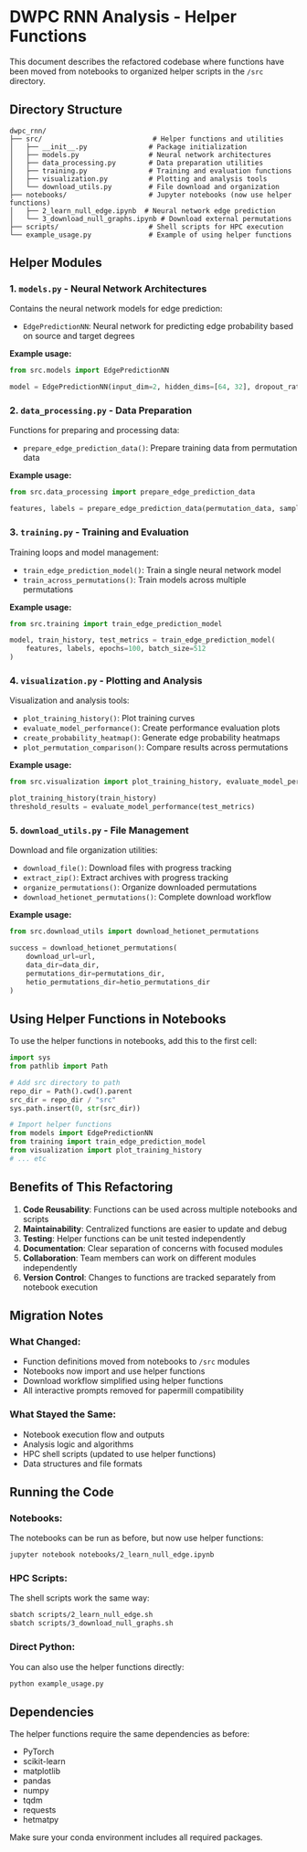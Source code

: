 # DWPC RNN Analysis - Helper Functions

This document describes the refactored codebase where functions have been moved from notebooks to organized helper scripts in the `/src` directory.

## Directory Structure

```
dwpc_rnn/
├── src/                           # Helper functions and utilities
│   ├── __init__.py               # Package initialization
│   ├── models.py                 # Neural network architectures
│   ├── data_processing.py        # Data preparation utilities
│   ├── training.py               # Training and evaluation functions
│   ├── visualization.py          # Plotting and analysis tools
│   └── download_utils.py         # File download and organization
├── notebooks/                    # Jupyter notebooks (now use helper functions)
│   ├── 2_learn_null_edge.ipynb  # Neural network edge prediction
│   └── 3_download_null_graphs.ipynb # Download external permutations
├── scripts/                      # Shell scripts for HPC execution
└── example_usage.py              # Example of using helper functions
```

## Helper Modules

### 1. `models.py` - Neural Network Architectures

Contains the neural network models for edge prediction:

- `EdgePredictionNN`: Neural network for predicting edge probability based on source and target degrees

**Example usage:**
```python
from src.models import EdgePredictionNN

model = EdgePredictionNN(input_dim=2, hidden_dims=[64, 32], dropout_rate=0.2)
```

### 2. `data_processing.py` - Data Preparation

Functions for preparing and processing data:

- `prepare_edge_prediction_data()`: Prepare training data from permutation data

**Example usage:**
```python
from src.data_processing import prepare_edge_prediction_data

features, labels = prepare_edge_prediction_data(permutation_data, sample_negative_ratio=1.0)
```

### 3. `training.py` - Training and Evaluation

Training loops and model management:

- `train_edge_prediction_model()`: Train a single neural network model
- `train_across_permutations()`: Train models across multiple permutations

**Example usage:**
```python
from src.training import train_edge_prediction_model

model, train_history, test_metrics = train_edge_prediction_model(
    features, labels, epochs=100, batch_size=512
)
```

### 4. `visualization.py` - Plotting and Analysis

Visualization and analysis tools:

- `plot_training_history()`: Plot training curves
- `evaluate_model_performance()`: Create performance evaluation plots
- `create_probability_heatmap()`: Generate edge probability heatmaps
- `plot_permutation_comparison()`: Compare results across permutations

**Example usage:**
```python
from src.visualization import plot_training_history, evaluate_model_performance

plot_training_history(train_history)
threshold_results = evaluate_model_performance(test_metrics)
```

### 5. `download_utils.py` - File Management

Download and file organization utilities:

- `download_file()`: Download files with progress tracking
- `extract_zip()`: Extract archives with progress tracking
- `organize_permutations()`: Organize downloaded permutations
- `download_hetionet_permutations()`: Complete download workflow

**Example usage:**
```python
from src.download_utils import download_hetionet_permutations

success = download_hetionet_permutations(
    download_url=url,
    data_dir=data_dir,
    permutations_dir=permutations_dir,
    hetio_permutations_dir=hetio_permutations_dir
)
```

## Using Helper Functions in Notebooks

To use the helper functions in notebooks, add this to the first cell:

```python
import sys
from pathlib import Path

# Add src directory to path
repo_dir = Path().cwd().parent
src_dir = repo_dir / "src"
sys.path.insert(0, str(src_dir))

# Import helper functions
from models import EdgePredictionNN
from training import train_edge_prediction_model
from visualization import plot_training_history
# ... etc
```

## Benefits of This Refactoring

1. **Code Reusability**: Functions can be used across multiple notebooks and scripts
2. **Maintainability**: Centralized functions are easier to update and debug
3. **Testing**: Helper functions can be unit tested independently
4. **Documentation**: Clear separation of concerns with focused modules
5. **Collaboration**: Team members can work on different modules independently
6. **Version Control**: Changes to functions are tracked separately from notebook execution

## Migration Notes

### What Changed:
- Function definitions moved from notebooks to `/src` modules
- Notebooks now import and use helper functions
- Download workflow simplified using helper functions
- All interactive prompts removed for papermill compatibility

### What Stayed the Same:
- Notebook execution flow and outputs
- Analysis logic and algorithms
- HPC shell scripts (updated to use helper functions)
- Data structures and file formats

## Running the Code

### Notebooks:
The notebooks can be run as before, but now use helper functions:

```bash
jupyter notebook notebooks/2_learn_null_edge.ipynb
```

### HPC Scripts:
The shell scripts work the same way:

```bash
sbatch scripts/2_learn_null_edge.sh
sbatch scripts/3_download_null_graphs.sh
```

### Direct Python:
You can also use the helper functions directly:

```bash
python example_usage.py
```

## Dependencies

The helper functions require the same dependencies as before:
- PyTorch
- scikit-learn
- matplotlib
- pandas
- numpy
- tqdm
- requests
- hetmatpy

Make sure your conda environment includes all required packages.
